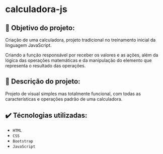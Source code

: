 # calculadora-js

## :dart: Objetivo do projeto:

Criação de uma calculadora, projeto tradicional no treinamento inicial da linguagem JavaScript.

Criando a função responsável por receber os valores e as ações, além da lógica das operações matemáticas e da manipulação do elemento que representa o resultado das operações.

## :receipt: Descrição do projeto:

Projeto de visual simples mas totalmente funcional, com todas as características e operações padrão de uma calculadora.

## :heavy_check_mark: Técnologias utilizadas:

- `HTML`
- `CSS`
- `Bootstrap`
- `JavaScript`